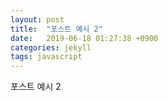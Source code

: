 ```yaml
---
layout: post
title:  "포스트 예시 2"
date:   2019-06-18 01:27:38 +0900
categories: jekyll
tags: javascript
---
```

포스트 예시 2